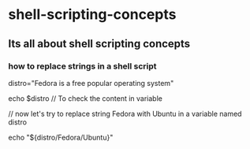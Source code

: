 # shell-scripting-concepts
## Its all about shell scripting concepts

### how to replace strings in a shell script

distro="Fedora is a free popular operating system"

echo $distro // To check the content in variable

// now let's try to replace string Fedora with Ubuntu in a variable named distro

echo "${distro/Fedora/Ubuntu}"
